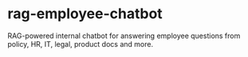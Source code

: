 # rag-employee-chatbot
RAG-powered internal chatbot for answering employee questions from policy, HR, IT, legal, product docs and more.
